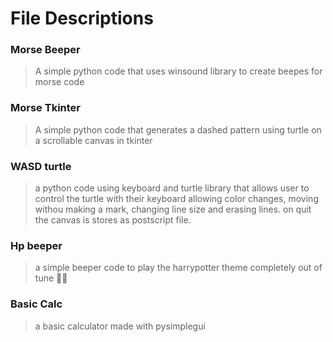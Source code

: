 # File Descriptions
### Morse Beeper
> A simple python code that uses winsound library to create beepes for morse code

### Morse Tkinter
> A simple python code that generates a dashed pattern using turtle on a scrollable canvas in tkinter

### WASD turtle
> a python code using keyboard and turtle library that allows user to control the turtle with their keyboard allowing color changes, moving withou making a mark, changing line size and erasing lines. on quit the canvas is stores as postscript file.

### Hp beeper
> a simple beeper code to play the harrypotter theme completely out of tune 🤦‍♂️

### Basic Calc
> a basic calculator made with pysimplegui
